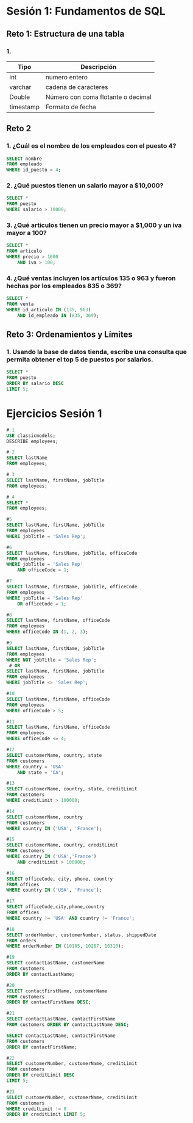 # Sesión 1: Fundamentos de SQL
## Reto 1: Estructura de una tabla
### 1. 
| Tipo   | Descripción |
|---|---|
|  int | numero entero  |
|  varchar | cadena de caracteres  |
|  Double  | Número con coma flotante o decimal  |
|  timestamp | Formato de fecha  |

## Reto 2
### 1. ¿Cuál es el nombre de los empleados con el puesto 4?
```sql
SELECT nombre
FROM empleado
WHERE id_puesto = 4;
```
### 2. ¿Qué puestos tienen un salario mayor a $10,000?
```sql
SELECT *
FROM puesto
WHERE salario > 10000;
```
### 3. ¿Qué articulos tienen un precio mayor a $1,000 y un iva mayor a 100?
```sql
SELECT *
FROM articulo
WHERE precio > 1000
    AND iva > 100;
```
### 4. ¿Qué ventas incluyen los artículos 135 o 963 y fueron hechas por los empleados 835 o 369?
```sql
SELECT * 
FROM venta
WHERE id_articulo IN (135, 963)
    AND id_empleado IN (835, 369);
```
## Reto 3: Ordenamientos y Límites
### 1. Usando la base de datos tienda, escribe una consulta que permita obtener el top 5 de puestos por salarios.
```sql
SELECT *
FROM puesto
ORDER BY salario DESC
LIMIT 5;
```

# Ejercicios Sesión 1
```sql
# 1
USE classicmodels;
DESCRIBE employees;

# 2
SELECT lastName
FROM employees;

# 3
SELECT lastName, firstName, jobTitle
FROM employees;

# 4
SELECT *
FROM employees;

#5
SELECT lastName, firstName, jobTitle
FROM employees 
WHERE jobTitle = 'Sales Rep';

#6
SELECT lastName, firstName, jobTitle, officeCode
FROM employees 
WHERE jobTitle = 'Sales Rep' 
    AND officeCode = 1;

#7
SELECT lastName, firstName, jobTitle, officeCode
FROM employees 
WHERE jobTitle = 'Sales Rep' 
    OR officeCode = 1;

#8
SELECT lastName, firstName, officeCode
FROM employees 
WHERE officeCode IN (1, 2, 3);

#9
SELECT lastName, firstName, jobTitle
FROM employees 
WHERE NOT jobTitle = 'Sales Rep';
 # OR
SELECT lastName, firstName, jobTitle
FROM employees 
WHERE jobTitle <> 'Sales Rep';

#10
SELECT lastName, firstName, officeCode
FROM employees 
WHERE officeCode > 5; 

#11
SELECT lastName, firstName, officeCode
FROM employees 
WHERE officeCode <= 4; 

#12
SELECT customerName, country, state
FROM customers 
WHERE country = 'USA' 
    AND state = 'CA'; 

#13
SELECT customerName, country, state, creditLimit
FROM customers
WHERE creditLimit > 100000;

#14
SELECT customerName, country
FROM customers
WHERE country IN ('USA', 'France');

#15
SELECT customerName, country, creditLimit 
FROM customers
WHERE country IN ('USA','France')
    AND creditLimit > 100000;

#16
SELECT officeCode, city, phone, country
FROM offices 
WHERE country IN ('USA', 'France');

#17
SELECT officeCode,city,phone,country 
FROM offices 
WHERE country != 'USA' AND country != 'France';

#18
SELECT orderNumber, customerNumber, status, shippedDate 
FROM orders 
WHERE orderNumber IN (10165, 10287, 10310);

#19
SELECT contactLastName, customerName
FROM customers
ORDER BY contactLastName;

#20
SELECT contactFirstName, customerName
FROM customers
ORDER BY contactFirstName DESC;

#21
SELECT contactLastName, contactFirstName 
FROM customers ORDER BY contactLastName DESC; 

SELECT contactLastName, contactFirstName 
FROM customers 
ORDER BY contactFirstName;

#22
SELECT customerNumber, customerName, creditLimit
FROM customers
ORDER BY creditLimit DESC
LIMIT 5;

#23
SELECT customerNumber, customerName, creditLimit
FROM customers
WHERE creditLimit != 0
ORDER BY creditLimit LIMIT 5;
```